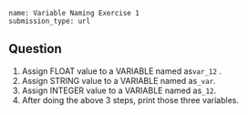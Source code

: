 ﻿```ngMeta
name: Variable Naming Exercise 1
submission_type: url
```

## Question

1. Assign  FLOAT value to a VARIABLE named as`var_12` .
2. Assign  STRING value to a VARIABLE named as`_var`.
3. Assign  INTEGER value to a VARIABLE named as`_12`.
4. After doing the above 3 steps, print those three variables.
